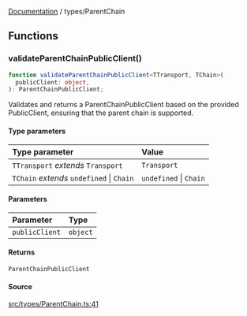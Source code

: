 [Documentation](../README.md) / types/ParentChain

## Functions

### validateParentChainPublicClient()

```ts
function validateParentChainPublicClient<TTransport, TChain>(
  publicClient: object,
): ParentChainPublicClient;
```

Validates and returns a ParentChainPublicClient based on the provided
PublicClient, ensuring that the parent chain is supported.

#### Type parameters

| Type parameter                            | Value                  |
| :---------------------------------------- | :--------------------- |
| `TTransport` _extends_ `Transport`        | `Transport`            |
| `TChain` _extends_ `undefined` \| `Chain` | `undefined` \| `Chain` |

#### Parameters

| Parameter      | Type     |
| :------------- | :------- |
| `publicClient` | `object` |

#### Returns

`ParentChainPublicClient`

#### Source

[src/types/ParentChain.ts:41](https://github.com/anegg0/arbitrum-orbit-sdk/blob/763a3f41e7ea001cbb6fe81ac11cc794b4a0f94d/src/types/ParentChain.ts#L41)
